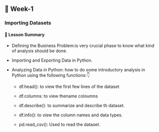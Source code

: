 ## 📅 Week-1

### Importing Datasets

#### 📄 Lesson Summary

- Defining the Business Problem:is very crucial phase to know what kind of analysis should be done.

- Importing and Exporting Data in Python.

- Analyzing Data in Python: how to do some introductory analysis in Python using the following functions:👇
    
   * df.head(): to view the first few lines of the dataset
   
   * df.columns: to view thename coloumns
   
   * df.describe(): to summarize and describe th dataset.
   
   * df.info(): to view the column names and data types.
   
   * pd.read_csv(): Used to read the dataset.
